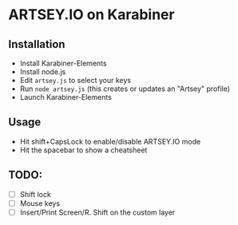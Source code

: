 # ARTSEY.IO on Karabiner

## Installation
- Install Karabiner-Elements
- Install node.js
- Edit `artsey.js` to select your keys
- Run `node artsey.js` (this creates or updates an "Artsey" profile)
- Launch Karabiner-Elements

## Usage
- Hit shift+CapsLock to enable/disable ARTSEY.IO mode
- Hit the spacebar to show a cheatsheet

## TODO:
- [ ] Shift lock
- [ ] Mouse keys
- [ ] Insert/Print Screen/R. Shift on the custom layer

